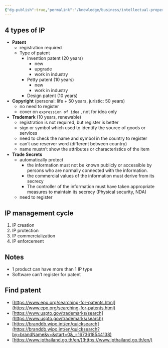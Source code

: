 ```yaml
---
{"dg-publish":true,"permalink":"/knowledge/business/intellectual-property-ip/","dgPassFrontmatter":true}
---
```


## 4 types of IP

- **Patent**
    - registration required
    - Type of patent
        - Invention patent (20 years)
            - new
            - upgrade
            - work in industry
        - Petty patent (10 years)
            - new
            - work in industry
        - Design patent (10 years)
- **Copyright** (personal: life + 50 years, juristic: 50 years)
    - no need to register
    - cover on `expression of idea` , not for idea only
- **Trademark** (10 years, renewable)
    - registration is not required, but register is better
    - sign or symbol which used to identify the source of goods or services
    - need to check the name and symbol in the country to register
    - can’t use reserver word (different between country)
    - name mustn’t show the attributes or characteristics of the item
- **Trade** **Secrets**
    - automatically protect
        - the information must not be known publicly or accessible by persons who are normally connected with the information.
        - the commercial values of the information must derive from its secrecy
        - The controller of the information must have taken appropriate measures to maintain its secrecy (Physical security, NDA)
    - need to register

## IP management cycle

1. IP creation
2. IP protection
3. IP commercialization
4. IP enforcement

## Notes

- 1 product can have more than 1 IP type
- Software can’t register for patent

## Find patent

- [https://www.epo.org/searching-for-patents.html](https://www.epo.org/searching-for-patents.html)
- [https://www.uspto.gov/trademarks/search](https://www.uspto.gov/trademarks/search)
- [https://branddb.wipo.int/en/quicksearch](https://branddb.wipo.int/en/quicksearch?by=brandName&v=&start=0&_=1673618544138)
- [https://www.ipthailand.go.th/en/](https://www.ipthailand.go.th/en/)